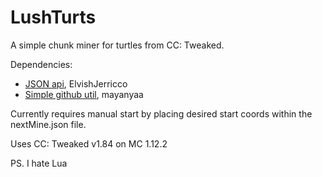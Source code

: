 # LushTurts

A simple chunk miner for turtles from CC: Tweaked.

Dependencies:
- [JSON api](http://www.computercraft.info/forums2/index.php?/topic/5854-json-api-v201-for-computercraft/), ElvishJerricco
- [Simple github util](http://www.computercraft.info/forums2/index.php?/topic/29920-simple-github-util/), mayanyaa

Currently requires manual start by placing desired start coords within the nextMine.json file.

Uses CC: Tweaked v1.84 on MC 1.12.2

PS. I hate Lua
